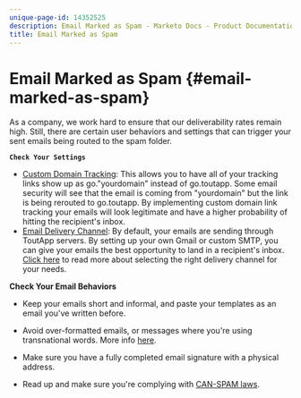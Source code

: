 ```yaml
---
unique-page-id: 14352525
description: Email Marked as Spam - Marketo Docs - Product Documentation
title: Email Marked as Spam
---
```


# Email Marked as Spam {#email-marked-as-spam}

As a company, we work hard to ensure that our deliverability rates remain high. Still, there are certain user behaviors and settings that can trigger your sent emails being routed to the spam folder.

**`Check Your Settings`**

* [Custom Domain Tracking](http://docs.marketo.com/x/4oPS): This allows you to have all of your tracking links show up as go."yourdomain" instead of go.toutapp. Some email security will see that the email is coming from "yourdomain" but the link is being rerouted to go.toutapp. By implementing custom domain link tracking your emails will look legitimate and have a higher probability of hitting the recipient's inbox.
* [Email Delivery Channel](http://docs.marketo.com/x/y4TS): By default, your emails are sending through ToutApp servers. By setting up your own Gmail or custom SMTP, you can give your emails the best opportunity to land in a recipient's inbox. [Click here](https://nation.marketo.com/docs/DOC-5080) to read more about selecting the right delivery channel for your needs.

**Check Your Email Behaviors**

* Keep your emails short and informal, and paste your templates as an email you've written before.

* Avoid over-formatted emails, or messages where you're using transnational words. More info [here](http://www1.toutapp.com/blog/how-to-keep-your-sales-emails-out-of-the-spam-filter/).

* Make sure you have a fully completed email signature with a physical address.

* Read up and make sure you're complying with [CAN-SPAM laws](http://docs.marketo.com/display/docs/assets/external-link.jspa).

